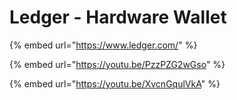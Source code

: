 # Ledger - Hardware Wallet

{% embed url="https://www.ledger.com/" %}

{% embed url="https://youtu.be/PzzPZG2wGso" %}

{% embed url="https://youtu.be/XvcnGqulVkA" %}



